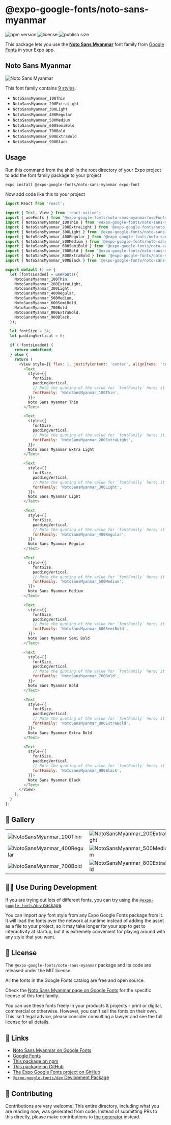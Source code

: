 # @expo-google-fonts/noto-sans-myanmar

![npm version](https://flat.badgen.net/npm/v/@expo-google-fonts/noto-sans-myanmar)
![license](https://flat.badgen.net/github/license/expo/google-fonts)
![publish size](https://flat.badgen.net/packagephobia/install/@expo-google-fonts/noto-sans-myanmar)

This package lets you use the [**Noto Sans Myanmar**](https://fonts.google.com/specimen/Noto+Sans+Myanmar) font family from [Google Fonts](https://fonts.google.com/) in your Expo app.

## Noto Sans Myanmar

![Noto Sans Myanmar](./font-family.png)

This font family contains [9 styles](#-gallery).

- `NotoSansMyanmar_100Thin`
- `NotoSansMyanmar_200ExtraLight`
- `NotoSansMyanmar_300Light`
- `NotoSansMyanmar_400Regular`
- `NotoSansMyanmar_500Medium`
- `NotoSansMyanmar_600SemiBold`
- `NotoSansMyanmar_700Bold`
- `NotoSansMyanmar_800ExtraBold`
- `NotoSansMyanmar_900Black`

## Usage

Run this command from the shell in the root directory of your Expo project to add the font family package to your project
```sh
expo install @expo-google-fonts/noto-sans-myanmar expo-font
```

Now add code like this to your project
```js
import React from 'react';

import { Text, View } from 'react-native';
import { useFonts } from '@expo-google-fonts/noto-sans-myanmar/useFonts';
import { NotoSansMyanmar_100Thin } from '@expo-google-fonts/noto-sans-myanmar/100Thin';
import { NotoSansMyanmar_200ExtraLight } from '@expo-google-fonts/noto-sans-myanmar/200ExtraLight';
import { NotoSansMyanmar_300Light } from '@expo-google-fonts/noto-sans-myanmar/300Light';
import { NotoSansMyanmar_400Regular } from '@expo-google-fonts/noto-sans-myanmar/400Regular';
import { NotoSansMyanmar_500Medium } from '@expo-google-fonts/noto-sans-myanmar/500Medium';
import { NotoSansMyanmar_600SemiBold } from '@expo-google-fonts/noto-sans-myanmar/600SemiBold';
import { NotoSansMyanmar_700Bold } from '@expo-google-fonts/noto-sans-myanmar/700Bold';
import { NotoSansMyanmar_800ExtraBold } from '@expo-google-fonts/noto-sans-myanmar/800ExtraBold';
import { NotoSansMyanmar_900Black } from '@expo-google-fonts/noto-sans-myanmar/900Black';

export default () => {
  let [fontsLoaded] = useFonts({
    NotoSansMyanmar_100Thin,
    NotoSansMyanmar_200ExtraLight,
    NotoSansMyanmar_300Light,
    NotoSansMyanmar_400Regular,
    NotoSansMyanmar_500Medium,
    NotoSansMyanmar_600SemiBold,
    NotoSansMyanmar_700Bold,
    NotoSansMyanmar_800ExtraBold,
    NotoSansMyanmar_900Black,
  });

  let fontSize = 24;
  let paddingVertical = 6;

  if (!fontsLoaded) {
    return undefined;
  } else {
    return (
      <View style={{ flex: 1, justifyContent: 'center', alignItems: 'center' }}>
        <Text
          style={{
            fontSize,
            paddingVertical,
            // Note the quoting of the value for `fontFamily` here; it expects a string!
            fontFamily: 'NotoSansMyanmar_100Thin',
          }}>
          Noto Sans Myanmar Thin
        </Text>

        <Text
          style={{
            fontSize,
            paddingVertical,
            // Note the quoting of the value for `fontFamily` here; it expects a string!
            fontFamily: 'NotoSansMyanmar_200ExtraLight',
          }}>
          Noto Sans Myanmar Extra Light
        </Text>

        <Text
          style={{
            fontSize,
            paddingVertical,
            // Note the quoting of the value for `fontFamily` here; it expects a string!
            fontFamily: 'NotoSansMyanmar_300Light',
          }}>
          Noto Sans Myanmar Light
        </Text>

        <Text
          style={{
            fontSize,
            paddingVertical,
            // Note the quoting of the value for `fontFamily` here; it expects a string!
            fontFamily: 'NotoSansMyanmar_400Regular',
          }}>
          Noto Sans Myanmar Regular
        </Text>

        <Text
          style={{
            fontSize,
            paddingVertical,
            // Note the quoting of the value for `fontFamily` here; it expects a string!
            fontFamily: 'NotoSansMyanmar_500Medium',
          }}>
          Noto Sans Myanmar Medium
        </Text>

        <Text
          style={{
            fontSize,
            paddingVertical,
            // Note the quoting of the value for `fontFamily` here; it expects a string!
            fontFamily: 'NotoSansMyanmar_600SemiBold',
          }}>
          Noto Sans Myanmar Semi Bold
        </Text>

        <Text
          style={{
            fontSize,
            paddingVertical,
            // Note the quoting of the value for `fontFamily` here; it expects a string!
            fontFamily: 'NotoSansMyanmar_700Bold',
          }}>
          Noto Sans Myanmar Bold
        </Text>

        <Text
          style={{
            fontSize,
            paddingVertical,
            // Note the quoting of the value for `fontFamily` here; it expects a string!
            fontFamily: 'NotoSansMyanmar_800ExtraBold',
          }}>
          Noto Sans Myanmar Extra Bold
        </Text>

        <Text
          style={{
            fontSize,
            paddingVertical,
            // Note the quoting of the value for `fontFamily` here; it expects a string!
            fontFamily: 'NotoSansMyanmar_900Black',
          }}>
          Noto Sans Myanmar Black
        </Text>
      </View>
    );
  }
};

```

## 🔡 Gallery


||||
|-|-|-|
|![NotoSansMyanmar_100Thin](.//100Thin/NotoSansMyanmar_100Thin.ttf.png)|![NotoSansMyanmar_200ExtraLight](.//200ExtraLight/NotoSansMyanmar_200ExtraLight.ttf.png)|![NotoSansMyanmar_300Light](.//300Light/NotoSansMyanmar_300Light.ttf.png)||
|![NotoSansMyanmar_400Regular](.//400Regular/NotoSansMyanmar_400Regular.ttf.png)|![NotoSansMyanmar_500Medium](.//500Medium/NotoSansMyanmar_500Medium.ttf.png)|![NotoSansMyanmar_600SemiBold](.//600SemiBold/NotoSansMyanmar_600SemiBold.ttf.png)||
|![NotoSansMyanmar_700Bold](.//700Bold/NotoSansMyanmar_700Bold.ttf.png)|![NotoSansMyanmar_800ExtraBold](.//800ExtraBold/NotoSansMyanmar_800ExtraBold.ttf.png)|![NotoSansMyanmar_900Black](.//900Black/NotoSansMyanmar_900Black.ttf.png)||


## 👩‍💻 Use During Development

If you are trying out lots of different fonts, you can try using the [`@expo-google-fonts/dev` package](https://github.com/freeboub/google-fonts/tree/master/font-packages/dev#readme).

You can import *any* font style from any Expo Google Fonts package from it. It will load the fonts
over the network at runtime instead of adding the asset as a file to your project, so it may take longer
for your app to get to interactivity at startup, but it is extremely convenient
for playing around with any style that you want.

## 📖 License

The `@expo-google-fonts/noto-sans-myanmar` package and its code are released under the MIT license.

All the fonts in the Google Fonts catalog are free and open source.

Check the [Noto Sans Myanmar page on Google Fonts](https://fonts.google.com/specimen/Noto+Sans+Myanmar) for the specific license of this font family.

You can use these fonts freely in your products & projects - print or digital, commercial or otherwise. However, you can't sell the fonts on their own. This isn't legal advice, please consider consulting a lawyer and see the full license for all details.

## 🔗 Links

- [Noto Sans Myanmar on Google Fonts](https://fonts.google.com/specimen/Noto+Sans+Myanmar)
- [Google Fonts](https://fonts.google.com/)
- [This package on npm](https://www.npmjs.com/package/@expo-google-fonts/noto-sans-myanmar)
- [This package on GitHub](https://github.com/freeboub/google-fonts/tree/master/font-packages/noto-sans-myanmar)
- [The Expo Google Fonts project on GitHub](https://github.com/freeboub/google-fonts)
- [`@expo-google-fonts/dev` Devlopment Package](https://github.com/freeboub/google-fonts/tree/master/font-packages/dev)

## 🤝 Contributing

Contributions are very welcome! This entire directory, including what you are reading now, was generated from code. Instead of submitting PRs to this directly, please make contributions to [the generator](https://github.com/freeboub/google-fonts/tree/master/packages/generator) instead.

